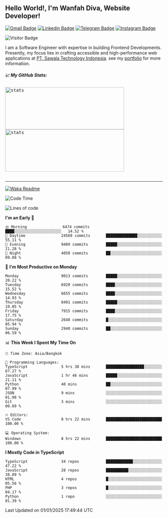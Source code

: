 ## Hello World!, I'm Wanfah Diva, Website Developer!

[![Gmail Badge](https://img.shields.io/badge/-Gmail-white?style=plastic&logo=Gmail&link=mailto:aditputrafirmansyah@gmail.com)](mailto:wanfahdivaa@gmail.com)
[![Linkedin Badge](https://img.shields.io/badge/-LinkedIn-blue?style=plastic&logo=Linkedin&link=https://www.linkedin.com/in/aditputrafirmansyah/)](https://www.linkedin.com/in/wanfahdiva/)
[![Telegram Badge](https://img.shields.io/badge/-Telegram-blue?style=plastic&logo=telegram&link=https://t.me/Adithya_13)](https://t.me/wanfahdiva)
[![Instagram Badge](https://img.shields.io/badge/-Instagram-white?style=plastic&logo=instagram&link=https://www.instagram.com/adithya_firmansyahputra/)](https://www.instagram.com/wnfhdva/)

![Visitor Badge](https://visitor-badge.laobi.icu/badge?page_id=wanfahdiva.wanfahdiva)

<p>
I am a Software Engineer with expertise in building Frontend Developments.
Presently, my focus lies in crafting accessible and high-performance web applications at  <a href="https://sawala/tech" target="_blank">PT. Sawala Technology Indonesia</a>. see my <a href="http://wanfahdiva-com.vercel.app/" target="_blank">portfolio</a> for more information.
</p>

<h5 align="left">
  
📈 **My GitHub Stats:**

</h5>

<div align="left">
<kbd>
    <img height="135em" width="380em" alt="stats" src="https://github-readme-streak-stats.herokuapp.com?user=wanfahdiva&theme=tokyonight_duo&hide_border=true&dates=27DDC9" />
</kbd>
<kbd>
    <img height="135em" width="380em" alt="stats" src="https://github-readme-activity-graph.vercel.app/graph?username=wanfahdiva&theme=react&hide_title=true"></kbd>
</div>

<br />

---

[![Waka Readme](https://github.com/wanfahdiva/wanfahdiva/actions/workflows/waka.yml/badge.svg)](https://github.com/wanfahdiva/wanfahdiva/actions/workflows/waka.yml)

<!--START_SECTION:waka-->
![Code Time](http://img.shields.io/badge/Code%20Time-1%2C570%20hrs%2040%20mins-blue)

![Lines of code](https://img.shields.io/badge/From%20Hello%20World%20I%27ve%20Written-22.1%20million%20lines%20of%20code-blue)

**I'm an Early 🐤** 

```text
🌞 Morning                6474 commits        ████░░░░░░░░░░░░░░░░░░░░░   14.52 % 
🌆 Daytime                24569 commits       ██████████████░░░░░░░░░░░   55.11 % 
🌃 Evening                9489 commits        █████░░░░░░░░░░░░░░░░░░░░   21.28 % 
🌙 Night                  4050 commits        ██░░░░░░░░░░░░░░░░░░░░░░░   09.08 % 
```
📅 **I'm Most Productive on Monday** 

```text
Monday                   9013 commits        █████░░░░░░░░░░░░░░░░░░░░   20.22 % 
Tuesday                  6920 commits        ████░░░░░░░░░░░░░░░░░░░░░   15.52 % 
Wednesday                6655 commits        ████░░░░░░░░░░░░░░░░░░░░░   14.93 % 
Thursday                 8491 commits        █████░░░░░░░░░░░░░░░░░░░░   19.05 % 
Friday                   7915 commits        ████░░░░░░░░░░░░░░░░░░░░░   17.75 % 
Saturday                 2648 commits        █░░░░░░░░░░░░░░░░░░░░░░░░   05.94 % 
Sunday                   2940 commits        ██░░░░░░░░░░░░░░░░░░░░░░░   06.59 % 
```


📊 **This Week I Spent My Time On** 

```text
🕑︎ Time Zone: Asia/Bangkok

💬 Programming Languages: 
TypeScript               5 hrs 38 mins       █████████████████░░░░░░░░   67.27 % 
JavaScript               1 hr 46 mins        █████░░░░░░░░░░░░░░░░░░░░   21.11 % 
Python                   40 mins             ██░░░░░░░░░░░░░░░░░░░░░░░   07.99 % 
JSON                     9 mins              ░░░░░░░░░░░░░░░░░░░░░░░░░   01.98 % 
Git                      3 mins              ░░░░░░░░░░░░░░░░░░░░░░░░░   00.69 % 

🔥 Editors: 
VS Code                  8 hrs 22 mins       █████████████████████████   100.00 % 

💻 Operating System: 
Windows                  8 hrs 22 mins       █████████████████████████   100.00 % 
```

**I Mostly Code in TypeScript** 

```text
TypeScript               34 repos            ████████████░░░░░░░░░░░░░   47.22 % 
JavaScript               28 repos            ██████████░░░░░░░░░░░░░░░   38.89 % 
HTML                     4 repos             █░░░░░░░░░░░░░░░░░░░░░░░░   05.56 % 
PHP                      3 repos             █░░░░░░░░░░░░░░░░░░░░░░░░   04.17 % 
Python                   1 repo              ░░░░░░░░░░░░░░░░░░░░░░░░░   01.39 % 
```




 Last Updated on 01/01/2025 17:49:44 UTC
<!--END_SECTION:waka-->
